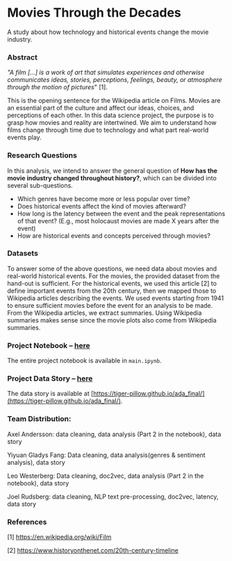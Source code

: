 # Movies Through the Decades 
A study about how technology and historical events change the movie industry.

### Abstract

*"A film […] is a work of art that simulates experiences and otherwise communicates ideas, stories, perceptions, feelings, beauty, or atmosphere through the motion of pictures*" [1].

This is the opening sentence for the Wikipedia article on Films. Movies are an essential part of the culture and affect our ideas, choices, and perceptions of each other. In this data science project, the purpose is to grasp how movies and reality are intertwined. We aim to understand how films change through time due to technology and what part real-world events play. 
 
### Research Questions

In this analysis, we intend to answer the general question of **How has the movie industry changed throughout history?**, which can be divided into several sub-questions. 

* Which genres have become more or less popular over time?
* Does historical events affect the kind of movies afterward?
* How long is the latency between the event and the peak representations of that event? (E.g., most holocaust movies are made X years after the event)
* How are historical events and concepts perceived through movies? 


### Datasets
To answer some of the above questions, we need data about movies and real-world historical events. For the movies, the provided dataset from the hand-out is sufficient. For the historical events, we used this article [2] to define important events from the 20th century, then we mapped those to Wikipedia articles describing the events. We used events starting from 1941 to ensure sufficient movies before the event for an analysis to be made. From the Wikipedia articles, we extract summaries. Using Wikipedia summaries makes sense since the movie plots also come from Wikipedia summaries.
 
### Project Notebook – [here](https://github.com/epfl-ada/ada-2022-project-adawizardry/blob/main/main.ipynb)
The entire project notebook is available in `main.ipynb`.
 

### Project Data Story – [here](https://tiger-pillow.github.io/ada_final/)
The data story is available at [https://tiger-pillow.github.io/ada_final/](https://tiger-pillow.github.io/ada_final/).

### Team Distribution:
Axel Andersson: data cleaning, data analysis (Part 2 in the notebook), data story 

Yiyuan Gladys Fang: Data cleaning, data analysis(genres & sentiment analysis), data story

Leo Westerberg: Data cleaning, doc2vec, data analysis (Part 2 in the notebook), data story

Joel Rudsberg: data cleaning, NLP text pre-processing, doc2vec, latency, data story 

### References

[1] https://en.wikipedia.org/wiki/Film

[2] https://www.historyonthenet.com/20th-century-timeline
